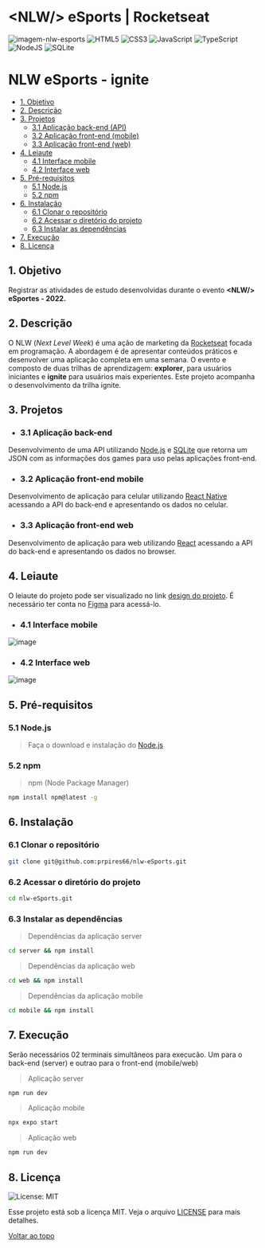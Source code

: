 # \<NLW/> eSports | Rocketseat
![imagem-nlw-esports](https://user-images.githubusercontent.com/4954302/191106024-9c384d95-1139-4a88-9b94-f7abf41f6cdc.png)
![HTML5](https://img.shields.io/badge/html5-%23E34F26.svg?style=for-the-badge&logo=html5&logoColor=white)
![CSS3](https://img.shields.io/badge/css3-%231572B6.svg?style=for-the-badge&logo=css3&logoColor=white)
![JavaScript](https://img.shields.io/badge/javascript-%23323330.svg?style=for-the-badge&logo=javascript&logoColor=%23F7DF1E)
![TypeScript](https://img.shields.io/badge/typescript-%23007ACC.svg?style=for-the-badge&logo=typescript&logoColor=white)
![NodeJS](https://img.shields.io/badge/node.js-6DA55F?style=for-the-badge&logo=node.js&logoColor=white)
![SQLite](https://img.shields.io/badge/sqlite-%2307405e.svg?style=for-the-badge&logo=sqlite&logoColor=white)

# NLW eSports - ignite
  - [1. Objetivo](#1-objetivo)
  - [2. Descrição](#2-descrição)
  - [3. Projetos](#3-projetos)
    - [3.1 Aplicação back-end (API)](#31-aplicação-back-end)
    - [3.2 Aplicação front-end (mobile)](#32-aplicação-front-end-mobile)
    - [3.3 Aplicação front-end (web)](#33-aplicação-front-end-web)
  - [4. Leiaute](#4-leiaute)
    - [4.1 Interface mobile](#41-interface-mobile)
    - [4.2 Interface web](#42-interface-web)  
  - [5. Pré-requisitos](#5-pré-requisitos)
    - [5.1 Node.js](#51-nodejs)
    - [5.2 npm](#52-npm)
  - [6. Instalação](#6-instalação)
    - [6.1 Clonar o repositório](#61-clonar-o-repositório)
    - [6.2 Acessar o diretório do projeto](#62-acessar-o-diretório-do-projeto)
    - [6.3 Instalar as dependências](#63-instalar-as-dependências)
  - [7. Execução](#7-execução)
  - [8. Licença](#8-licença)
  
## 1. Objetivo
 Registrar as atividades de estudo desenvolvidas durante o evento **\<NLW/> eSportes - 2022.**

## 2. Descrição
O NLW (*Next Level Week*) é uma ação de marketing da [Rocketseat](https://www.rocketseat.com.br/) focada em programação. A abordagem é de apresentar conteúdos práticos e desenvolver uma aplicação completa em uma semana. O evento e composto de duas trilhas de aprendizagem: **explorer**, para usuários iniciantes e **ignite** para usuários mais experientes. Este projeto acompanha o desenvolvimento da trilha ignite.

## 3. Projetos

* ### 3.1 Aplicação back-end
Desenvolvimento de uma API utilizando [Node.js](https://nodejs.org/) e [SQLite](https://www.sqlite.org/) que retorna um JSON com as informações dos games para uso pelas aplicações front-end.

* ###  3.2 Aplicação front-end mobile
Desenvolvimento de aplicação para celular utilizando [React Native](https://reactnative.dev/) acessando a API do back-end e apresentando os dados no celular.

* ### 3.3 Aplicação front-end web
Desenvolvimento de aplicação para web utilizando [React](https://reactjs.org/) acessando a API do back-end e apresentando os dados no browser.

## 4. Leiaute
O leiaute do projeto pode ser visualizado no link [design do projeto](https://www.figma.com/file/MHLGpGZ8Dq4KTU4o1GIV5M/NLW-eSports-(Community)?node-id=0%3A1). É necessário ter conta no [Figma](https://figma.com) para acessá-lo.

* ### 4.1 Interface mobile
![image](https://user-images.githubusercontent.com/4954302/191153791-01e767d6-2a83-446b-abb8-60a20d339f29.png)

* ### 4.2 Interface web
![image](https://user-images.githubusercontent.com/4954302/191153751-cb792f7d-b675-4baf-980d-a22bf6b8a07b.png)

## 5. Pré-requisitos

### 5.1 Node.js
> Faça o download e instalação do [Node.js](https://nodejs.org/)
### 5.2 npm
> npm (Node Package Manager)
   ```sh
   npm install npm@latest -g
   ```   
   
## 6. Instalação
### 6.1 Clonar o repositório
   ```sh
   git clone git@github.com:prpires66/nlw-eSports.git
   ```
### 6.2 Acessar o diretório do projeto   
   ```sh
   cd nlw-eSports.git
   ```
### 6.3 Instalar as dependências  
   > Dependências da aplicação server
   ```sh
   cd server && npm install
   ```
   > Dependências da aplicação web
   ```sh
   cd web && npm install
   ```
   > Dependências da aplicação mobile
   ```sh
   cd mobile && npm install
   ```
## 7. Execução
Serão necessários 02 terminais simultâneos para execucão. Um para o back-end (server) e outrao para o front-end (mobile/web)
   > Aplicação server
   ```sh
   npm run dev
   ```
   > Aplicação mobile
   ```sh
   npx expo start
   ```
   > Aplicação web
   ```sh
   npm run dev
   ```

## 8. Licença
![License: MIT](https://img.shields.io/github/license/prpires66/nlw-esports?style=for-the-badge)

Esse projeto está sob a licença MIT. Veja o arquivo [LICENSE](./LICENSE.md) para mais detalhes.

[Voltar ao topo](#1-objetivo)
